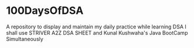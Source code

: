 # 100DaysOfDSA
A repository to display and maintain my daily practice while learning DSA
I shall use STRIVER A2Z DSA SHEET and Kunal Kushwaha's Java BootCamp Simultaneously
